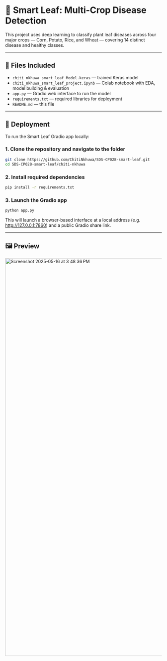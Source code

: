# 🌿 Smart Leaf: Multi-Crop Disease Detection

This project uses deep learning to classify plant leaf diseases across four major crops — Corn, Potato, Rice, and Wheat — covering 14 distinct disease and healthy classes.

---

## 📁 Files Included

- `chiti_nkhuwa_smart_leaf_Model.keras` — trained Keras model  
- `chiti_nkhuwa_smart_leaf_project.ipynb` — Colab notebook with EDA, model building & evaluation  
- `app.py` — Gradio web interface to run the model  
- `requirements.txt` — required libraries for deployment  
- `README.md` — this file

---

## 🚀 Deployment

To run the Smart Leaf Gradio app locally:

### 1. Clone the repository and navigate to the folder

```bash
git clone https://github.com/ChitiNkhuwa/SDS-CP028-smart-leaf.git
cd SDS-CP028-smart-leaf/chiti-nkhuwa
```

### 2. Install required dependencies

```bash
pip install -r requirements.txt
```

### 3. Launch the Gradio app

```bash
python app.py
```

This will launch a browser-based interface at a local address (e.g. http://127.0.0.1:7860) and a public Gradio share link.

---

## 🖼️ Preview

<img width="1277" alt="Screenshot 2025-05-16 at 3 48 36 PM" src="https://github.com/user-attachments/assets/cd62eecd-5d0c-4b06-a15e-62fa66f91ba8" />

